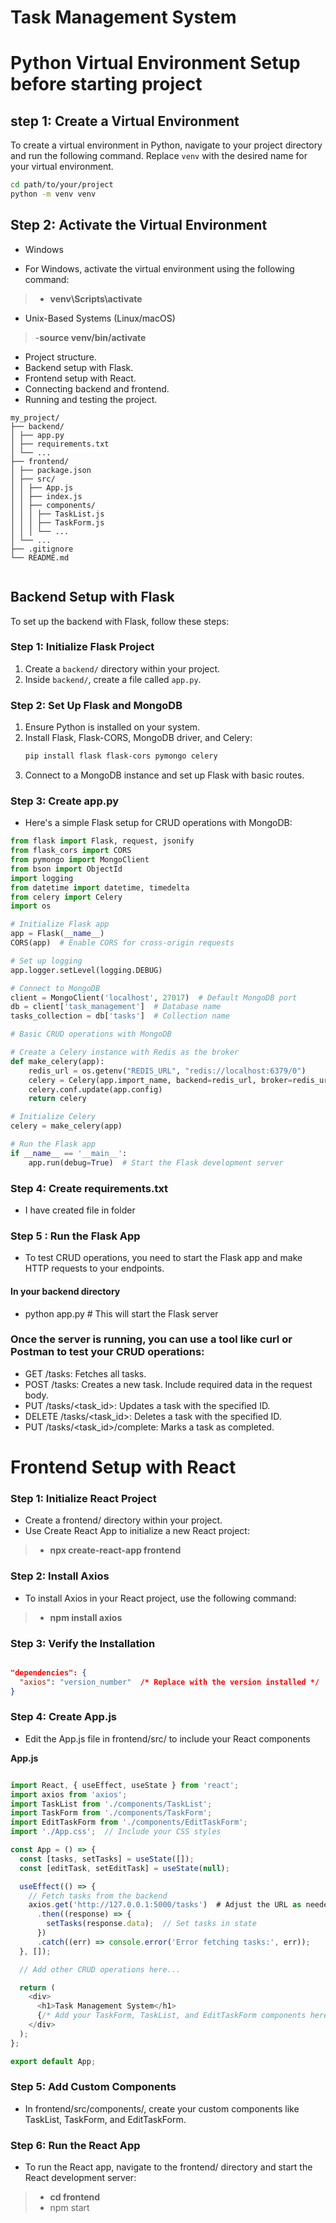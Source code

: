 #  Task Management System

# Python Virtual Environment Setup before starting project 

##  step 1: Create a Virtual Environment
To create a virtual environment in Python, navigate to your project directory and run the following command. Replace `venv` with the desired name for your virtual environment.

```bash
cd path/to/your/project
python -m venv venv

```

## Step 2: Activate the Virtual Environment

- Windows

- For Windows, activate the virtual environment using the following command:

>- **venv\Scripts\activate**

- Unix-Based Systems (Linux/macOS)

>-**source venv/bin/activate**



- Project structure.
- Backend setup with Flask.
- Frontend setup with React.
- Connecting backend and frontend.
- Running and testing the project.

```
my_project/
├── backend/
│ ├── app.py
│ ├── requirements.txt
│ └── ...
├── frontend/
│ ├── package.json
│ ├── src/
│ │ ├── App.js
│ │ ├── index.js
│ │ ├── components/
│ │ │ ├── TaskList.js
│ │ │ ├── TaskForm.js
│ │ │ └── ...
│ └── ...
├── .gitignore
└── README.md


```


## Backend Setup with Flask
To set up the backend with Flask, follow these steps:

### Step 1: Initialize Flask Project
1. Create a `backend/` directory within your project.
2. Inside `backend/`, create a file called `app.py`.

### Step 2: Set Up Flask and MongoDB
1. Ensure Python is installed on your system.
2. Install Flask, Flask-CORS, MongoDB driver, and Celery:
   ```bash
   pip install flask flask-cors pymongo celery


3. Connect to a MongoDB instance and set up Flask with basic routes.



### Step 3: Create app.py

- Here's a simple Flask setup for CRUD operations with MongoDB:

```python
from flask import Flask, request, jsonify
from flask_cors import CORS
from pymongo import MongoClient
from bson import ObjectId
import logging
from datetime import datetime, timedelta
from celery import Celery
import os

# Initialize Flask app
app = Flask(__name__)
CORS(app)  # Enable CORS for cross-origin requests

# Set up logging
app.logger.setLevel(logging.DEBUG)

# Connect to MongoDB
client = MongoClient('localhost', 27017)  # Default MongoDB port
db = client['task_management']  # Database name
tasks_collection = db['tasks']  # Collection name

# Basic CRUD operations with MongoDB

# Create a Celery instance with Redis as the broker
def make_celery(app):
    redis_url = os.getenv("REDIS_URL", "redis://localhost:6379/0")
    celery = Celery(app.import_name, backend=redis_url, broker=redis_url)
    celery.conf.update(app.config)
    return celery

# Initialize Celery
celery = make_celery(app)

# Run the Flask app
if __name__ == '__main__':
    app.run(debug=True)  # Start the Flask development server

```

### Step 4: Create requirements.txt

- I  have created  file in folder 

### Step 5 : Run the Flask App

- To test CRUD operations, you need to start the Flask app and make HTTP requests to your endpoints.

#### In your backend directory

- python app.py  # This will start the Flask server

### Once the server is running, you can use a tool like curl or Postman to test your CRUD operations:

- GET /tasks: Fetches all tasks.
- POST /tasks: Creates a new task. Include required data in the request body.
- PUT /tasks/<task_id>: Updates a task with the specified ID.
- DELETE /tasks/<task_id>: Deletes a task with the specified ID.
- PUT /tasks/<task_id>/complete: Marks a task as completed.


# Frontend Setup with React


### Step 1: Initialize React Project

- Create a frontend/ directory within your project.
- Use Create React App to initialize a new React project:

>- **npx create-react-app frontend**


### Step 2: Install Axios

- To install Axios in your React project, use the following command:


>- **npm install axios**


###  Step 3: Verify the Installation


```package.json

"dependencies": {
  "axios": "version_number"  /* Replace with the version installed */
}

```


### Step 4: Create App.js

- Edit the App.js file in frontend/src/ to include your React components

**App.js**

```javascript

import React, { useEffect, useState } from 'react';
import axios from 'axios';
import TaskList from './components/TaskList';
import TaskForm from './components/TaskForm';
import EditTaskForm from './components/EditTaskForm';
import './App.css';  // Include your CSS styles

const App = () => {
  const [tasks, setTasks] = useState([]);
  const [editTask, setEditTask] = useState(null);

  useEffect(() => {
    // Fetch tasks from the backend
    axios.get('http://127.0.0.1:5000/tasks')  # Adjust the URL as needed
      .then((response) => {
        setTasks(response.data);  // Set tasks in state
      })
      .catch((err) => console.error('Error fetching tasks:', err));
  }, []);

  // Add other CRUD operations here...

  return (
    <div>
      <h1>Task Management System</h1>
      {/* Add your TaskForm, TaskList, and EditTaskForm components here */}
    </div>
  );
};

export default App;

```


### Step 5: Add Custom Components

- In frontend/src/components/, create your custom components like TaskList, TaskForm, and EditTaskForm.



### Step 6: Run the React App

- To run the React app, navigate to the frontend/ directory and start the React development server:

>- **cd frontend**
>- npm start















